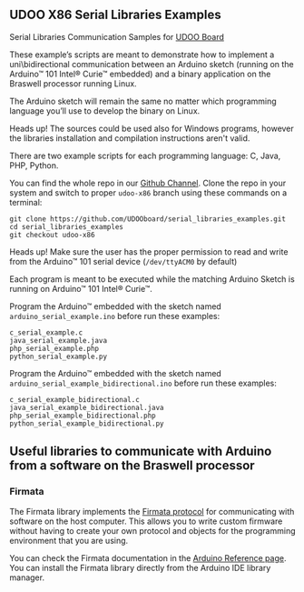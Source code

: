 ## UDOO X86 Serial Libraries Examples

Serial Libraries Communication Samples for [UDOO Board](http://www.udoo.org)

These example’s scripts are meant to demonstrate how to implement a uni\bidirectional communication between an Arduino sketch (running on the Arduino&trade; 101 Intel&reg; Curie&trade; embedded) and a binary application on the Braswell processor running Linux.

The Arduino sketch will remain the same no matter which programming language you’ll use to develop the binary on Linux.

<span class="label label-warning">Heads up!</span> The sources could be used also for Windows programs, however the libraries installation and compilation instructions aren't valid.

There are two example scripts for each programming language: C, Java, PHP, Python.

You can find the whole repo in our [Github Channel](https://github.com/UDOOboard/serial_libraries_examples).
Clone the repo in your system and switch to proper `udoo-x86` branch using these commands on a terminal:

    git clone https://github.com/UDOOboard/serial_libraries_examples.git
    cd serial_libraries_examples
    git checkout udoo-x86

<span class="label label-warning">Heads up!</span> Make sure the user has the proper permission to read and write from the Arduino&trade; 101 serial device (`/dev/ttyACM0` by default)

Each program is meant to be executed while the matching Arduino Sketch is running on Arduino&trade; 101 Intel&reg; Curie&trade;.

Program the Arduino&trade; embedded with the sketch named `arduino_serial_example.ino` before run these examples:

    c_serial_example.c
    java_serial_example.java
    php_serial_example.php
    python_serial_example.py


Program the Arduino&trade; embedded with the sketch named `arduino_serial_example_bidirectional.ino` before run these examples:

    c_serial_example_bidirectional.c
    java_serial_example_bidirectional.java
    php_serial_example_bidirectional.php
    python_serial_example_bidirectional.py


## Useful libraries to communicate with Arduino from a software on the Braswell processor

### Firmata

The Firmata library implements the [Firmata protocol](https://github.com/firmata/protocol) for communicating with software on the host computer. This allows you to write custom firmware without having to create your own protocol and objects for the programming environment that you are using.

You can check the Firmata documentation in the [Arduino Reference page](https://www.arduino.cc/en/Reference/Firmata).  
You can install the Firmata library directly from the Arduino IDE library manager.
